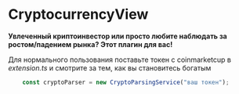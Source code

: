 # CryptocurrencyView

**Увлеченный криптоинвестор или просто любите наблюдать за ростом/падением рынка? Этот плагин для вас!**


Для нормального пользования поставьте токен с coinmarketcup в _extension.ts_ и смотрите за тем, как вы становитесь богатым
```ts
	const cryptoParser = new CryptoParsingService("ваш токен");
```


